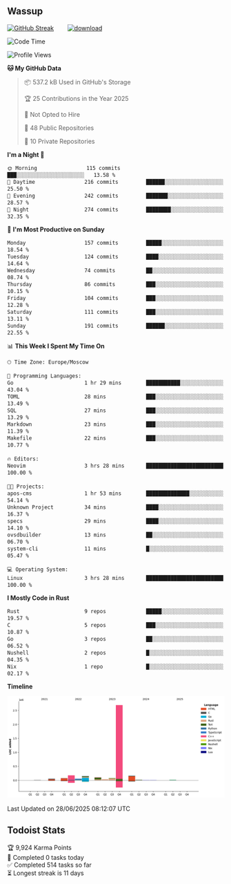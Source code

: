 ## Wassup

<!--
-->

[![GitHub Streak](http://github-readme-streak-stats.herokuapp.com?user=archeoss&theme=shades-of-purple&hide_border=true&date_format=j%20M%5B%20Y%5D)](https://git.io/streak-stats)&nbsp;&nbsp;&nbsp;&nbsp;&nbsp;&nbsp;&nbsp;&nbsp;[![download](https://user-images.githubusercontent.com/68448737/147796309-d8b65b1d-4dde-40d9-b03a-2b42aaa6cd43.jpeg)
](http://bmstu.ru/)

<!--START_SECTION:waka-->
![Code Time](http://img.shields.io/badge/Code%20Time-3%2C971%20hrs%2056%20mins-blue)

![Profile Views](http://img.shields.io/badge/Profile%20Views-0-blue)

**🐱 My GitHub Data** 

> 📦 537.2 kB Used in GitHub's Storage 
 > 
> 🏆 25 Contributions in the Year 2025
 > 
> 🚫 Not Opted to Hire
 > 
> 📜 48 Public Repositories 
 > 
> 🔑 10 Private Repositories 
 > 
**I'm a Night 🦉** 

```text
🌞 Morning                115 commits         ███░░░░░░░░░░░░░░░░░░░░░░   13.58 % 
🌆 Daytime                216 commits         ██████░░░░░░░░░░░░░░░░░░░   25.50 % 
🌃 Evening                242 commits         ███████░░░░░░░░░░░░░░░░░░   28.57 % 
🌙 Night                  274 commits         ████████░░░░░░░░░░░░░░░░░   32.35 % 
```
📅 **I'm Most Productive on Sunday** 

```text
Monday                   157 commits         █████░░░░░░░░░░░░░░░░░░░░   18.54 % 
Tuesday                  124 commits         ████░░░░░░░░░░░░░░░░░░░░░   14.64 % 
Wednesday                74 commits          ██░░░░░░░░░░░░░░░░░░░░░░░   08.74 % 
Thursday                 86 commits          ███░░░░░░░░░░░░░░░░░░░░░░   10.15 % 
Friday                   104 commits         ███░░░░░░░░░░░░░░░░░░░░░░   12.28 % 
Saturday                 111 commits         ███░░░░░░░░░░░░░░░░░░░░░░   13.11 % 
Sunday                   191 commits         ██████░░░░░░░░░░░░░░░░░░░   22.55 % 
```


📊 **This Week I Spent My Time On** 

```text
🕑︎ Time Zone: Europe/Moscow

💬 Programming Languages: 
Go                       1 hr 29 mins        ███████████░░░░░░░░░░░░░░   43.04 % 
TOML                     28 mins             ███░░░░░░░░░░░░░░░░░░░░░░   13.49 % 
SQL                      27 mins             ███░░░░░░░░░░░░░░░░░░░░░░   13.29 % 
Markdown                 23 mins             ███░░░░░░░░░░░░░░░░░░░░░░   11.39 % 
Makefile                 22 mins             ███░░░░░░░░░░░░░░░░░░░░░░   10.77 % 

🔥 Editors: 
Neovim                   3 hrs 28 mins       █████████████████████████   100.00 % 

🐱‍💻 Projects: 
apos-cms                 1 hr 53 mins        ██████████████░░░░░░░░░░░   54.14 % 
Unknown Project          34 mins             ████░░░░░░░░░░░░░░░░░░░░░   16.37 % 
specs                    29 mins             ████░░░░░░░░░░░░░░░░░░░░░   14.10 % 
ovsdbuilder              13 mins             ██░░░░░░░░░░░░░░░░░░░░░░░   06.70 % 
system-cli               11 mins             █░░░░░░░░░░░░░░░░░░░░░░░░   05.47 % 

💻 Operating System: 
Linux                    3 hrs 28 mins       █████████████████████████   100.00 % 
```

**I Mostly Code in Rust** 

```text
Rust                     9 repos             █████░░░░░░░░░░░░░░░░░░░░   19.57 % 
C                        5 repos             ███░░░░░░░░░░░░░░░░░░░░░░   10.87 % 
Go                       3 repos             ██░░░░░░░░░░░░░░░░░░░░░░░   06.52 % 
Nushell                  2 repos             █░░░░░░░░░░░░░░░░░░░░░░░░   04.35 % 
Nix                      1 repo              █░░░░░░░░░░░░░░░░░░░░░░░░   02.17 % 
```



**Timeline**

![Lines of Code chart](https://raw.githubusercontent.com/archeoss/archeoss/master/assets/bar_graph.png)


 Last Updated on 28/06/2025 08:12:07 UTC
<!--END_SECTION:waka-->

## Todoist Stats

<!-- TODO-IST:START -->
🏆  9,924 Karma Points           
🌸  Completed 0 tasks today           
✅  Completed 514 tasks so far           
⏳  Longest streak is 11 days
<!-- TODO-IST:END -->
